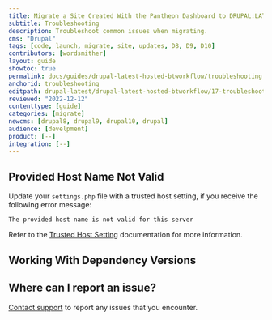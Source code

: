 ```yaml
---
title: Migrate a Site Created With the Pantheon Dashboard to DRUPAL:LATEST + Build Tools
subtitle: Troubleshooting
description: Troubleshoot common issues when migrating.
cms: "Drupal"
tags: [code, launch, migrate, site, updates, D8, D9, D10]
contributors: [wordsmither]
layout: guide
showtoc: true
permalink: docs/guides/drupal-latest-hosted-btworkflow/troubleshooting
anchorid: troubleshooting
editpath: drupal-latest/drupal-latest-hosted-btworkflow/17-troubleshooting.md
reviewed: "2022-12-12"
contenttype: [guide]
categories: [migrate]
newcms: [drupal8, drupal9, drupal10, drupal]
audience: [develpment]
product: [--]
integration: [--]
---
```


## Provided Host Name Not Valid

Update your `settings.php` file with a trusted host setting, if you receive the following error message:

```none
The provided host name is not valid for this server
```

Refer to the [Trusted Host Setting](/guides/php/settings-php#trusted-host-setting) documentation for more information.

## Working With Dependency Versions

<Partial file="composer-updating.md" />

## Where can I report an issue?

[Contact support](/guides/support/contact-support) to report any issues that you encounter.
